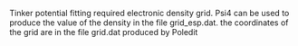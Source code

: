 Tinker potential fitting required electronic density grid. Psi4 can be used to produce the value of the density in the file grid_esp.dat. the coordinates of the grid are in the file grid.dat produced by Poledit 
